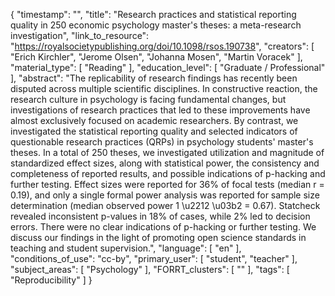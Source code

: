 {
    "timestamp": "",
    "title": "Research practices and statistical reporting quality in 250 economic psychology master's theses: a meta-research investigation",
    "link_to_resource": "https://royalsocietypublishing.org/doi/10.1098/rsos.190738",
    "creators": [
        "Erich Kirchler",
        "Jerome Olsen",
        "Johanna Mosen",
        "Martin Voracek"
    ],
    "material_type": [
        "Reading"
    ],
    "education_level": [
        "Graduate / Professional"
    ],
    "abstract": "The replicability of research findings has recently been disputed across multiple scientific disciplines. In constructive reaction, the research culture in psychology is facing fundamental changes, but investigations of research practices that led to these improvements have almost exclusively focused on academic researchers. By contrast, we investigated the statistical reporting quality and selected indicators of questionable research practices (QRPs) in psychology students' master's theses. In a total of 250 theses, we investigated utilization and magnitude of standardized effect sizes, along with statistical power, the consistency and completeness of reported results, and possible indications of p-hacking and further testing. Effect sizes were reported for 36% of focal tests (median r = 0.19), and only a single formal power analysis was reported for sample size determination (median observed power 1 \u2212 \u03b2 = 0.67). Statcheck revealed inconsistent p-values in 18% of cases, while 2% led to decision errors. There were no clear indications of p-hacking or further testing. We discuss our findings in the light of promoting open science standards in teaching and student supervision.",
    "language": [
        "en"
    ],
    "conditions_of_use": "cc-by",
    "primary_user": [
        "student",
        "teacher"
    ],
    "subject_areas": [
        "Psychology"
    ],
    "FORRT_clusters": [
        ""
    ],
    "tags": [
        "Reproducibility"
    ]
}